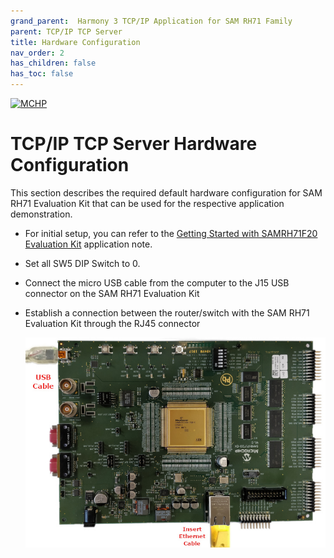 ```yaml
---
grand_parent:  Harmony 3 TCP/IP Application for SAM RH71 Family
parent: TCP/IP TCP Server
title: Hardware Configuration
nav_order: 2
has_children: false
has_toc: false
---
```

[![MCHP](https://www.microchip.com/ResourcePackages/Microchip/assets/dist/images/logo.png)](https://www.microchip.com)

# TCP/IP TCP Server Hardware Configuration

This section describes the required default hardware configuration for SAM RH71 Evaluation Kit that can be used for the respective application demonstration.

  * For initial setup, you can refer to the [Getting Started with SAMRH71F20 Evaluation Kit](https://ww1.microchip.com/downloads/en/AppNotes/Getting_Started_with_the_SAMRH71_Microcontroller_DS00003213C.pdf) application note.

  * Set all SW5 DIP Switch to 0.

  * Connect the micro USB cable from the computer to the J15 USB connector on the SAM RH71 Evaluation Kit

  * Establish a connection between the router/switch with the SAM RH71 Evaluation Kit through the RJ45 connector

    ![required_hardware](images/SAM_RH71_EK_USB_ETHERNET.png)
